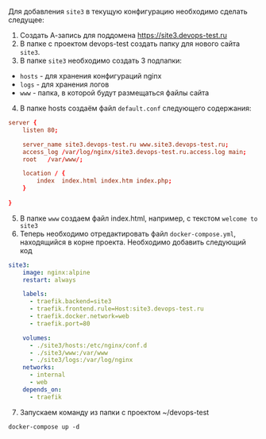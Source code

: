 Для добавления `site3` в текущую конфигурацию необходимо сделать следущее:
1. Создать А-запись для поддомена <https://site3.devops-test.ru>
2. В папке с проектом devops-test создать папку для нового сайта `site3`.
3. В папке `site3` необходимо создать 3 подпапки: 
- `hosts` - для хранения конфигураций nginx
- `logs` - для хранения логов
- `www` - папка, в которой будут размещаться файлы сайта
4. В папке hosts создаём файл `default.conf` следующего содержания:
```conf
server {
	listen 80;

	server_name site3.devops-test.ru www.site3.devops-test.ru;
	access_log /var/log/nginx/site3.devops-test.ru.access.log main;
	root   /var/www/;

	location / {
		index  index.html index.htm index.php;
	}
	
}
```
5. В папке `www` создаем файл index.html, например, с текстом `welcome to site3`
6. Теперь необходимо отредактировать файл `docker-compose.yml`, находящийся в корне проекта.
Необходимо добавить следующий код
```yml
site3:
    image: nginx:alpine
    restart: always

    labels:
      - traefik.backend=site3
      - traefik.frontend.rule=Host:site3.devops-test.ru
      - traefik.docker.network=web
      - traefik.port=80

    volumes:
      - ./site3/hosts:/etc/nginx/conf.d
      - ./site3/www:/var/www
      - ./site3/logs:/var/log/nginx
    networks:
      - internal
      - web
    depends_on:
      - traefik
```      
7. Запускаем команду из папки с проектом ~/devops-test
```ssh
docker-compose up -d
```
